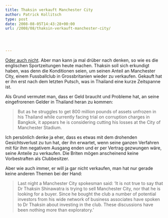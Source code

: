 ```yaml
---
title: Thaksin verkauft Manchester City
author: Patrick Kollitsch
type: post
date: 2008-08-05T14:43:28+00:00
url: /2008/08/thaksin-verkauft-manchester-city/




---
```

[Oder auch nicht][1]. Aber man kann ja mal drüber nach denken, so wie es die englischen Sportzeitungen heute machen. Thaksin soll sich erkundigt haben, was denn die Konditionen seien, um seinen Anteil an Manchester City, einem Fussballclub in Grossbritanien wieder zu verkaufen. Gekauft hat er ihn erst nach dem letzten Putsch, was in Thailand eine kurze Zeitspanne ist.

Als Grund vermutet man, dass er Geld braucht und Probleme hat, an seine eingefrorenen Gelder in Thailand heran zu kommen:

> But as he struggles to get 800 million pounds of assets unfrozen in his Thailand while currently facing trial on corruption charges in Bangkok, it appears he is considering cutting his losses at the City of Manchester Stadium.

Ich persönlich denke ja eher, dass es etwas mit dem drohenden Gesichtsverlust zu tun hat, der ihn erwartet, wenn seine ganzen Verfahren mit für ihm negativem Ausgang enden und er per Vertrag gezwungen wäre, seine Anteile zu verkaufen. Die Briten mögen anscheinend keine Vorbestraften als Clubbesitzer. 

Aber wie auch immer, er will ja gar nicht verkaufen, man hat nur gerade keine anderen Themen bei der Hand:

> Last night a Manchester City spokesman said: &#8216;It is not true to say that Dr Thaksin Shinawatra is trying to sell Manchester City, nor that he is looking for a buyer. Since he bought the club a number of potential investors from his wide network of business associates have spoken to Dr Thaksin about investing in the club. These discussions have been nothing more than exploratory.&#8217;

 [1]: http://www.nationmultimedia.com/2008/08/06/headlines/headlines_30079893.php